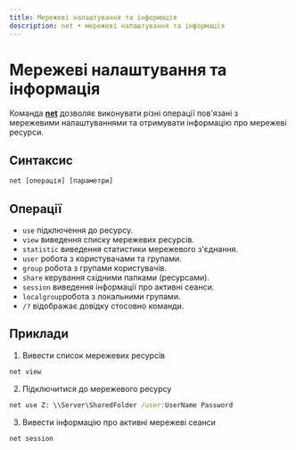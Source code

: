 ```yaml
---
title: Мережеві налаштування та інформація
description: net • мережеві налаштування та інформація
---
```


# Мережеві налаштування та інформація

Команда **[net](https://docs.microsoft.com/en-us/windows-server/administration/windows-commands/net 'Microsoft Dosc')** дозволяє виконувати різні операції пов'язані з мережевими налаштуваннями та отримувати інформацію про мережеві ресурси.

## Синтаксис

```cmd
net [операція] [параметри]
```

## Операції

- `use` підключення до ресурсу.
- `view` виведення списку мережевих ресурсів.
- `statistic` виведення статистики мережевого з'єднання.
- `user` робота з користувачами та групами.
- `group` робота з групами користувачів.
- `share` керування східними папками (ресурсами).
- `session` виведення інформації про активні сеанси.
- `localgroup`робота з локальними групами.
- `/?` відображає довідку стосовно команди.

## Приклади

1. Вивести список мережевих ресурсів

```cmd
net view
```

2. Підключитися до мережевого ресурсу

```cmd
net use Z: \\Server\SharedFolder /user:UserName Password
```

3. Вивести інформацію про активні мережеві сеанси

```cmd
net session
```
